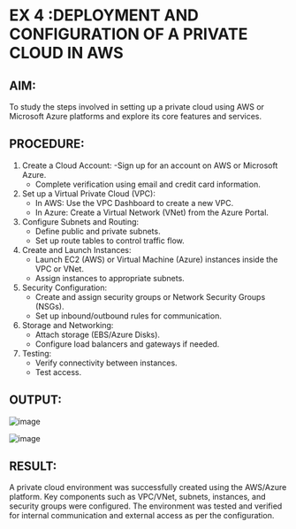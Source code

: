 # EX 4 :DEPLOYMENT AND CONFIGURATION OF A PRIVATE CLOUD IN AWS
## AIM: 
  To study the steps involved in setting up a private cloud using AWS or Microsoft Azure platforms and explore its core features and services. 

## PROCEDURE: 
1. Create a Cloud Account:
   -Sign up for an account on AWS or Microsoft Azure.
   - Complete verification using email and credit card information. 
2. Set up a Virtual Private Cloud (VPC):
   - In AWS: Use the VPC Dashboard to create a new VPC.
   - In Azure: Create a Virtual Network (VNet) from the Azure Portal. 
3. Configure Subnets and Routing:
   - Define public and private subnets.
   - Set up route tables to control traffic flow. 
4. Create and Launch Instances:
    - Launch EC2 (AWS) or Virtual Machine (Azure) instances inside the VPC or VNet.
    - Assign instances to appropriate subnets. 
5. Security Configuration:
   - Create and assign security groups or Network Security Groups (NSGs).
   - Set up inbound/outbound rules for communication. 
6. Storage and Networking:
   - Attach storage (EBS/Azure Disks).
   - Configure load balancers and gateways if needed. 
7. Testing:
   - Verify connectivity between instances.
   - Test access.

## OUTPUT:
![image](https://github.com/user-attachments/assets/b5eac439-0f51-4292-ba53-c00b20103b1c)

![image](https://github.com/user-attachments/assets/236b1c58-201d-4a60-b332-a99a36c9ed86)

## RESULT: 
A private cloud environment was successfully created using the AWS/Azure platform. Key components such as VPC/VNet, subnets, instances, and security groups were configured. The environment was tested and verified for internal communication and external access as per the configuration.
